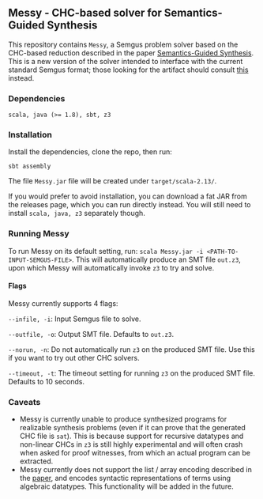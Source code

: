 ## Messy - CHC-based solver for Semantics-Guided Synthesis

This repository contains `Messy`, a Semgus problem solver based on the CHC-based reduction described in the paper [Semantics-Guided Synthesis](https://dl.acm.org/doi/abs/10.1145/3434311). This is a new version of the solver intended to interface with the current standard Semgus format; those looking for the artifact should consult [this](https://dl.acm.org/do/10.1145/3410258/abs/) instead.

### Dependencies

```
scala, java (>= 1.8), sbt, z3
```

### Installation

Install the dependencies, clone the repo, then run:

```
sbt assembly
```

The file `Messy.jar` file will be created under `target/scala-2.13/`.

If you would prefer to avoid installation, you can download a fat JAR from the releases page, which you can run directly instead. You will still need to install `scala, java, z3` separately though.

### Running Messy

To run Messy on its default setting, run: `scala Messy.jar -i <PATH-TO-INPUT-SEMGUS-FILE>`. This will automatically produce an SMT file `out.z3`, upon which Messy will automatically invoke `z3` to try and solve.

#### Flags

Messy currently supports 4 flags:

`--infile, -i`: Input Semgus file to solve.

`--outfile, -o`: Output SMT file. Defaults to `out.z3`.

`--norun, -n`: Do not automatically run `z3` on the produced SMT file. Use this if you want to try out other CHC solvers.

`--timeout, -t`: The timeout setting for running `z3` on the produced SMT file. Defaults to 10 seconds.

### Caveats

- Messy is currently unable to produce synthesized programs for realizable synthesis problems (even if it can prove that the generated CHC file is `sat`). This is because support for recursive datatypes and non-linear CHCs in `z3` is still highly experimental and will often crash when asked for proof witnesses, from which an actual program can be extracted.
- Messy currently does not support the list / array encoding described in the [paper](https://dl.acm.org/doi/abs/10.1145/3434311), and encodes syntactic representations of terms using algebraic datatypes. This functionality will be added in the future.

